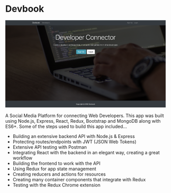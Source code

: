 # Devbook

![Image of Devbook landing page](https://github.com/Jachaplin/Devbook/blob/master/client/src/img/Devbook-landing-screen-shot.png)

A Social Media Platform for connecting Web Developers. This app was built using Node.js, Express, React, Redux, Bootstrap and MongoDB along with ES6+. Some of the steps used to build this app included...

* Building an extensive backend API with Node.js & Express
* Protecting routes/endpoints with JWT (JSON Web Tokens)
* Extensive API testing with Postman
* Integrating React with the backend in an elegant way, creating a great workflow
* Building the frontend to work with the API
* Using Redux for app state management
* Creating reducers and actions for resources
* Creating many container components that integrate with Redux
* Testing with the Redux Chrome extension
